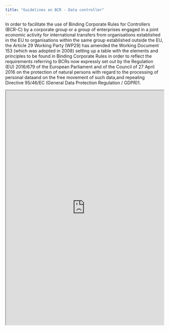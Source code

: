 ```yaml
---
title: "Guidelines on BCR - Data controller"
---
```


In order to facilitate the use of Binding Corporate Rules for Controllers (BCR-C) by a corporate group or a group of enterprises engaged in a joint economic activity for international transfers from  organisations  established  in  the  EU  to  organisations  within  the  same  group  established  outside  the  EU,  the  Article  29  Working  Party  (WP29)  has  amended  the  Working  Document  153 (which was adopted in 2008) setting up a table with the elements and principles to be found in Binding Corporate Rules in order to reflect the requirements referring to BCRs now expressly set out by the Regulation (EU) 2016/679 of the European Parliament and of the Council of 27 April 2016 on the protection of natural persons with regard to the processing of personal dataand  on  the  free  movement  of  such  data,and  repealing  Directive  95/46/EC  (General  Data  Protection Regulation / GDPR)1.

<iframe height="750" width="100%" src="https://ewelton.github.io/ktest/wiki.html#Guidelines%20on%20BCR%20-%20Data%20controller"></iframe>
